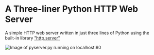 # A Three-liner Python HTTP Web Server
 A simple HTTP web server written in just three lines of Python using the built-in library ["http.server"](https://docs.python.org/3/library/http.server.html#module-http.server)
 
![Image of pyserver.py running on localhost:80](https://github.com/cjamesni/three-line-python-http-web-server/blob/866fc412519c5ff999d27462d80ef5fc9e6ae1ab/pyserver-at-localhost.png)
